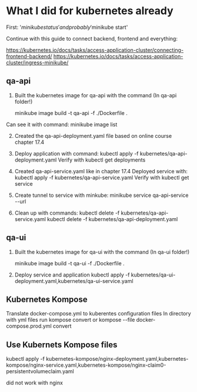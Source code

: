 # What I did for kubernetes already

First: '$minikube status' and probably '$minikube start'

Continue with this guide to connect backend, frontend and everything:

https://kubernetes.io/docs/tasks/access-application-cluster/connecting-frontend-backend/
https://kubernetes.io/docs/tasks/access-application-cluster/ingress-minikube/

## qa-api

1. Built the kubernetes image for qa-api with the command (In qa-api folder!)

    minikube image build -t qa-api -f ./Dockerfile .

Can see it with command: minikube image list

2. Created the qa-api-deployment.yaml file based on online course chapter 17.4

3. Deploy application with command: kubectl apply -f kubernetes/qa-api-deployment.yaml
Verify with kubectl get deployments

4. Created qa-api-service.yaml like in chapter 17.4
Deployed service with: kubectl apply -f kubernetes/qa-api-service.yaml
Verify with kubectl get service

5. Create tunnel to service with minkube: minikube service qa-api-service --url

6. Clean up with commands:
kubectl delete -f kubernetes/qa-api-service.yaml
kubectl delete -f kubernetes/qa-api-deployment.yaml

## qa-ui

1. Built the kubernetes image for qa-ui with the command (In qa-ui folder!)

    minikube image build -t qa-ui -f ./Dockerfile .

2. Deploy service and application
kubectl apply -f kubernetes/qa-ui-deployment.yaml,kubernetes/qa-ui-service.yaml


## Kubernetes Kompose

Translate docker-compose.yml to kuberentes configuration files
In directory with yml files run
kompose convert
or
kompose --file docker-compose.prod.yml convert

## Use Kubernets Kompose files

kubectl apply -f kubernetes-kompose/nginx-deployment.yaml,kubernetes-kompose/nginx-service.yaml,kubernetes-kompose/nginx-claim0-persistentvolumeclaim.yaml

did not work with nginx